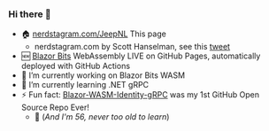### Hi there 👋
- 🏠 [nerdstagram.com/JeepNL](http://nerdstagram.com/JeepNL) This page
    - nerdstagram.com by Scott Hanselman, see this [tweet](https://twitter.com/shanselman/status/1281273505263153152)
- 🆕 [Blazor Bits](https://jeepnl.github.io/BlazorBits/) WebAssembly LIVE on GitHub Pages, automatically deployed with GitHub Actions
- 🔭 I’m currently working on Blazor Bits WASM
- 🌱 I’m currently learning .NET gRPC
- ⚡ Fun fact: [Blazor-WASM-Identity-gRPC](https://github.com/JeepNL/Blazor-WASM-Identity-gRPC) was my 1st GitHub Open Source Repo Ever! 
    - 👴 (_And I'm 56, never too old to learn_)

<!--
**JeepNL/JeepNL** is a ✨ _special_ ✨ repository because its `README.md` (this file) appears on your GitHub profile.

- 👯 I’m looking to collaborate on ...
- 🤔 I’m looking for help with ...
- 💬 Ask me about ...
- 📫 How to reach me: ...
- 😄 Pronouns: ...

-->
